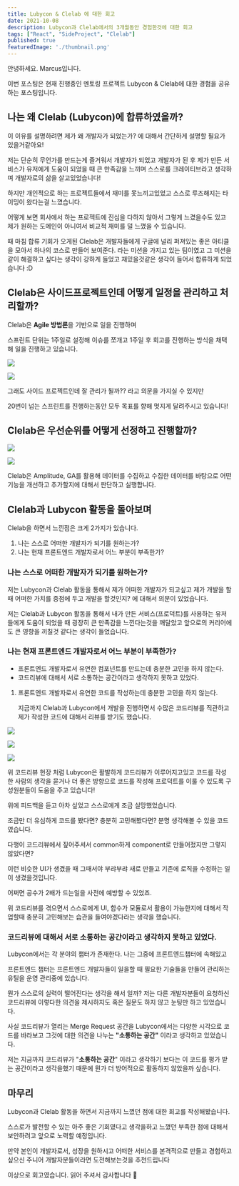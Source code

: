 ```yaml
---
title: Lubycon & Clelab 에 대한 회고
date: 2021-10-08
description: Lubycon과 Clelab에서의 3개월동안 경험한것에 대한 회고
tags: ["React", "SideProject", "Clelab"]
published: true
featuredImage: './thumbnail.png'
---
```


안녕하세요. Marcus입니다.

이번 포스팅은 현재 진행중인 멘토링 프로젝트 Lubycon & Clelab에 대한 경험을 공유하는 포스팅입니다.

## 나는 왜 Clelab (Lubycon)에 합류하였을까?

이 이유를 설명하려면 제가 왜 개발자가 되었는가? 에 대해서 간단하게 설명할 필요가 있을거같아요!

저는 단순히 무언가를 만드는게 즐거워서 개발자가 되었고 개발자가 된 후 제가 만든 서비스가 유저에게 도움이 되었을 때 큰 만족감을 느끼며 스스로를 크레이티브라고 생각하며 개발자로의 삶을 살고있었습니다!

하지만 개인적으로 하는 프로젝트들에서 재미를 못느끼고있었고 스스로 루즈해지는 타이밍이 왔다는걸 느꼈습니다. 

어떻게 보면 회사에서 하는 프로젝트에 진심을 다하지 않아서 그렇게 느겼을수도 있고 제가 원하는 도메인이 아니여서 비교적 재미를 덜 느꼈을 수 있습니다.

때 마침 합류 기회가 오게된 Clelab은 개발자들에게 구글에 널리 퍼져있는 좋은 아티클을 모아서 하나의 코스로 만들어 보여준다. 라는 미션을 가지고 있는 팀이였고 그 미션을 같이 해결하고 싶다는 생각이 강하게 들었고 재밌을것같은 생각이 들어서 합류하게 되었습니다 :D 

## Clelab은 사이드프로젝트인데 어떻게 일정을 관리하고 처리할까?

Clelab은 **Agile 방법론**을 기반으로 일을 진행하며 

스프린트 단위는 1주일로 설정해 이슈를 쪼개고 1주일 후 회고를 진행하는 방식을 채택해 일을 진행하고 있습니다.

![](image_1.png)

![](image_4.png)

그래도 사이드 프로젝트인데 잘 관리가 될까?? 라고 의문을 가지실 수 있지만

20번이 넘는 스프린트를 진행하는동안 모두 목표를 향해 멋지게 달려주시고 있습니다!

## Clelab은 우선순위를 어떻게 선정하고 진행할까?

![](image_2.png)

![](image_3.png)

Clelab은 Amplitude, GA를 활용해 데이터를 수집하고 수집한 데이터를 바탕으로 어떤 기능을 개선하고 추가할지에 대해서 판단하고 실행합니다.

## Clelab과 Lubycon 활동을 돌아보며

Clelab을 하면서 느낀점은 크게 2가지가 있습니다.

1. 나는 스스로 어떠한 개발자가 되기를 원하는가?
2. 나는 현재 프론트엔드 개발자로서 어느 부분이 부족한가?

### 나는 스스로 어떠한 개발자가 되기를 원하는가?

저는 Lubycon과 Clelab 활동을 통해서 제가 어떠한 개발자가 되고싶고 제가 개발을 할 때 어떠한 가치를 중점에 두고 개발을 할것인지? 에 대해서 의문이 있었습니다.

저는 Clelab과 Lubycon 활동을 통해서 내가 만든 서비스(프로덕트)를 사용하는 유저들에게 도움이 되었을 때 굉장히 큰 만족감을 느낀다는것을 깨달았고 앞으로의 커리어에도 큰 영향을 끼칠것 같다는 생각이 들었습니다.

### 나는 현재 프론트엔드 개발자로서 어느 부분이 부족한가?

- 프론트엔드 개발자로서 유연한 컴포넌트를 만드는데 충분한 고민을 하지 않는다.
- 코드리뷰에 대해서 서로 소통하는 공간이라고 생각하지 못하고 있었다.

1. 프론트엔드 개발자로서 유연한 코드를 작성하는데 충분한 고민을 하지 않는다.
    
    지금까지 Clelab과 Lubycon에서 개발을 진행하면서 수많은 코드리뷰를 직관하고 제가 작성한 코드에 대해서 리뷰를 받기도 했습니다.
    

![](image_5.png)

![](image_6.png)

![](image_7.png)

위 코드리뷰 현장 처럼 Lubycon은 활발하게 코드리뷰가 이루어지고있고 코드를 작성한 사람의 생각을 묻거나 더 좋은 방향으로 코드를 작성해 프로덕트를 이룰 수 있도록 구성원분들이 도움을 주고 있습니다!

위에 피드백을 듣고 아차 싶었고 스스로에게 조금 실망했었습니다.

조금만 더 유심하게 코드를 봤다면? 충분히 고민해봤다면? 분명 생각해볼 수 있을 코드였습니다.

다행이 코드리뷰에서 짚어주셔서 common하게 component로 만들어젔지만 그렇지 않았다면?

이런 비슷한 UI가 생겼을 때 그때서야 부랴부랴 새로 만들고 기존에 로직을 수정하는 일이 생겼을것입니다.

어쩌면 공수가 2배가 드는일을 사전에 예방할 수 있었죠.

위 코드리뷰를 겪으면서 스스로에게 UI, 함수가 모듈로서 활용이 가능한지에 대해서 작업할때 충분히 고민해보는 습관을 들여야겠다라는 생각을 했습니다.

### 코드리뷰에 대해서 서로 소통하는 공간이라고 생각하지 못하고 있었다.

Lubycon에서는 각 분야의 챕터가 존재한다. 나는 그중에 프론트엔드챕터에 속해있고

프론트엔드 챕터는 프론트엔드 개발자들이 일을할 때 필요한 기술들을 만들어 관리하는 유틸을 운영 관리중에 있습니다.

뭔가 스스로의 실력이 떨어진다는 생각을 해서 일까? 저는 다른 개발자분들이 요청하신 코드리뷰에 이렇다한 의견을 제시하지도 혹은 질문도 하지 않고 눈팅만 하고 있었습니다.

사실 코드리뷰가 열리는 Merge Request 공간을 Lubycon에서는 다양한 시각으로 코드를 바라보고 그것에 대한 의견을 나누는 **"소통하는 공간"** 이라고 생각하고 있었습니다.

저는 지금까지 코드리뷰가 "**소통하는 공간**" 이라고 생각하기 보다는 이 코드를 평가 받는 공간이라고 생각을했기 때문에 뭔가 더 방어적으로 활동하지 않았을까 싶습니다.

## 마무리

Lubycon과 Clelab 활동을 하면서 지금까지 느꼈던 점에 대한 회고를 작성해봤습니다.

스스로가 발전할 수 있는 아주 좋은 기회였다고 생각을하고 느꼈던 부족한 점에 대해서 보안하려고 앞으로 노력할 예정입니다.

만약 본인이 개발자로서, 성장을 원하시고 어떠한 서비스를 본격적으로 만들고 경험하고 싶으신 주니어 개발자분들이라면 도전해보는것을 추천드립니다 

이상으로 회고였습니다. 읽어 주셔서 감사합니다 🙌